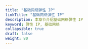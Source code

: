 ```yaml
---
title: "基础网络弹性 IP"
linkTitle: "基础网络弹性 IP"
description: 本章节介绍基础网络弹性 IP
keyword: 弹性 IP, 基础网络
collapsible: true
draft: false
weight: 80
---
```

